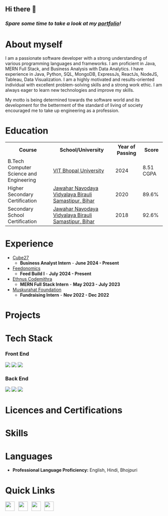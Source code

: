 ## Hi there 👋

<h3><i>Spare some time to take a look at my <a href="https://harshjha1234.github.io/">portfolio</a>!</i></h3>

# About myself

I am a passionate software developer with a strong understanding of various programming languages and frameworks. I am proficient in Java, MERN Full Stack, and Business Analysis with Data Analytics. I have experience in Java, Python, SQL, MongoDB, ExpressJs, ReactJs, NodeJS, Tableau, Data Visualization. I am a highly motivated and results-oriented individual with excellent problem-solving skills and a strong work ethic. I am always eager to learn new technologies and improve my skills.

My motto is being determined towards the software world and its development for the betterment of the standard of living of society encouraged me to take up engineering as a profession.


# Education

<table>
  <tr>
    <th>Course</th>
    <th>School/University</th>
    <th>Year of Passing</th>
    <th>Score</th>
  </tr>
  <tr>
    <td>B.Tech Computer Science and Engineering</td>
    <td><a href="https://vitbhopal.ac.in/">VIT Bhopal University</a></td>
    <td>2024</td>
    <td>8.51 CGPA</td>
  </tr>
  <tr>
    <td>Higher Secondary Certification</td>
    <td><a href="https://www.navodaya.gov.in/nvs/nvs-school/SAMASTIPUR/en/home/">Jawahar Navodaya Vidyalaya Birauli Samastipur, Bihar</a></td>
    <td>2020</td>
    <td>89.6%</td>
  </tr>
  <tr>
    <td>Secondary School Certification</td>
    <td><a href="https://www.navodaya.gov.in/nvs/nvs-school/SAMASTIPUR/en/home/">Jawahar Navodaya Vidyalaya Birauli Samastipur, Bihar</a></td>
    <td>2018</td>
    <td>92.6%</td>
  </tr>
 </table>

# Experience
- [Cube27]([https://www.cube27.com/])
  - <b>Business Analyst Intern</b> - <b>June 2024 - Present</b>
- [Feedonomics](https://feedonomics.com/)
  - <b>Feed Build I</b> - <b>July 2024 - Present</b>
- [Ethnus Codemithra](https://codemithra.com/)
  - <b>MERN Full Stack Intern</b> - <b>May 2023 - July 2023</b>
- [Muskurahat Foundation](https://www.muskurahat.org.in/)
  - <b>Fundraising Intern</b> - <b>Nov 2022 - Dec 2022</b>

# Projects


# Tech Stack

### Front End

<img src="https://img.shields.io/badge/HTML5-E34F26?style=for-the-badge&logo=html5&logoColor=white"> <img  src="https://img.shields.io/badge/CSS3-1572B6?style=for-the-badge&logo=css3&logoColor=white"> <img  src="https://img.shields.io/badge/JavaScript-F7DF1E?style=for-the-badge&logo=javascript&logoColor=black"> 

### Back End

<img src="https://img.shields.io/badge/Python-ffd340?style=for-the-badge&logo=python&logoColor=black"> <img src="https://img.shields.io/badge/Java-e11e21?style=for-the-badge&logo=java&logoColor=white"> <img src="https://img.shields.io/badge/PHP-686ca3?style=for-the-badge&logo=php&logoColor=white"> 



# Licences and Certifications


# Skills



  
# Languages
- <strong>Professional Language Proficiency:</strong> English, Hindi, Bhojpuri

# Quick Links

<a href="https://www.linkedin.com/in/harsh-kumar-a842a720b/"><img height="30" src="https://github.com/anirudhbelwadi/anirudhbelwadi/blob/master/images/linkedin.png"></a>&nbsp;&nbsp;
<a href="https://drive.google.com/file/d/1EhDtMoq2cIQCXVREYB4vHZOqM5_RfjAd/view?usp=drive_link"><img height="30" src="https://github.com/anirudhbelwadi/anirudhbelwadi/blob/master/images/resume.png"></a>&nbsp;&nbsp;
<a href="mailto:rajharsh5119@gmail.com"><img height="30" src="https://github.com/anirudhbelwadi/anirudhbelwadi/blob/master/images/email.png"></a>&nbsp;&nbsp;
<a href="https://www.instagram.com/harshjha131/"><img height="30" src="https://github.com/anirudhbelwadi/anirudhbelwadi/blob/master/images/insta.png"></a>&nbsp;&nbsp;

<!--
**harshjha1234/harshjha1234** is a ✨ _special_ ✨ repository because its `README.md` (this file) appears on your GitHub profile.

Here are some ideas to get you started:

- 🔭 I’m currently working on ...
- 🌱 I’m currently learning ...
- 👯 I’m looking to collaborate on ...
- 🤔 I’m looking for help with ...
- 💬 Ask me about ...
- 📫 How to reach me: ...
- 😄 Pronouns: ...
- ⚡ Fun fact: ...
-->
